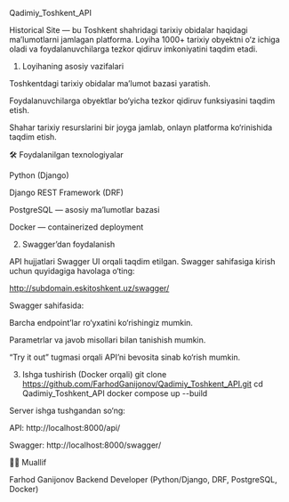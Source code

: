 Qadimiy_Toshkent_API

Historical Site — bu Toshkent shahridagi tarixiy obidalar haqidagi ma’lumotlarni jamlagan platforma.
Loyiha 1000+ tarixiy obyektni o‘z ichiga oladi va foydalanuvchilarga tezkor qidiruv imkoniyatini taqdim etadi.


1. Loyihaning asosiy vazifalari

Toshkentdagi tarixiy obidalar ma’lumot bazasi yaratish.

Foydalanuvchilarga obyektlar bo‘yicha tezkor qidiruv funksiyasini taqdim etish.

Shahar tarixiy resurslarini bir joyga jamlab, onlayn platforma ko‘rinishida taqdim etish.

🛠 Foydalanilgan texnologiyalar

Python (Django)

Django REST Framework (DRF)

PostgreSQL — asosiy ma’lumotlar bazasi

Docker — containerized deployment


2. Swagger’dan foydalanish

API hujjatlari Swagger UI orqali taqdim etilgan.
Swagger sahifasiga kirish uchun quyidagiga havolaga o‘ting:

http://subdomain.eskitoshkent.uz/swagger/

Swagger sahifasida:

Barcha endpoint’lar ro‘yxatini ko‘rishingiz mumkin.

Parametrlar va javob misollari bilan tanishish mumkin.

“Try it out” tugmasi orqali API’ni bevosita sinab ko‘rish mumkin.


3. Ishga tushirish (Docker orqali)
git clone https://github.com/FarhodGanijonov/Qadimiy_Toshkent_API.git
cd Qadimiy_Toshkent_API
docker compose up --build


Server ishga tushgandan so‘ng:

API: http://localhost:8000/api/

Swagger: http://localhost:8000/swagger/

👨‍💻 Muallif

Farhod Ganijonov
Backend Developer (Python/Django, DRF, PostgreSQL, Docker)
